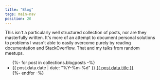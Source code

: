 ```yaml
---
title: "Blog"
tags: main-nav
position: 20
---
```


This isn't a particularly well structured collection of posts, nor are they
masterfully written. It's more of an attempt to document personal solutions to
problems I wasn't able to easily overcome purely by reading documentation and
StackOverflow. That and my talks from random meetups.

<ul>
  {%- for post in collections.blogposts -%}
    <li>
      <span class="tag is-family-monospace">{{ post.data.date | date: "%Y-%m-%d" }}</span>
      <a href="{{ post.url }}">{{ post.data.title }}</a></li>
  {%- endfor -%}
</ul>
